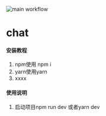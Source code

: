 ![main workflow](https://github.com/zhongzhikeji/chat-client-letstalk/actions/workflows/main.yml/badge.svg)

# chat

#### 安装教程

1.  npm使用 npm i
2.  yarn使用yarn
3.  xxxx

#### 使用说明

1.  启动项目npm run dev 或者yarn dev
